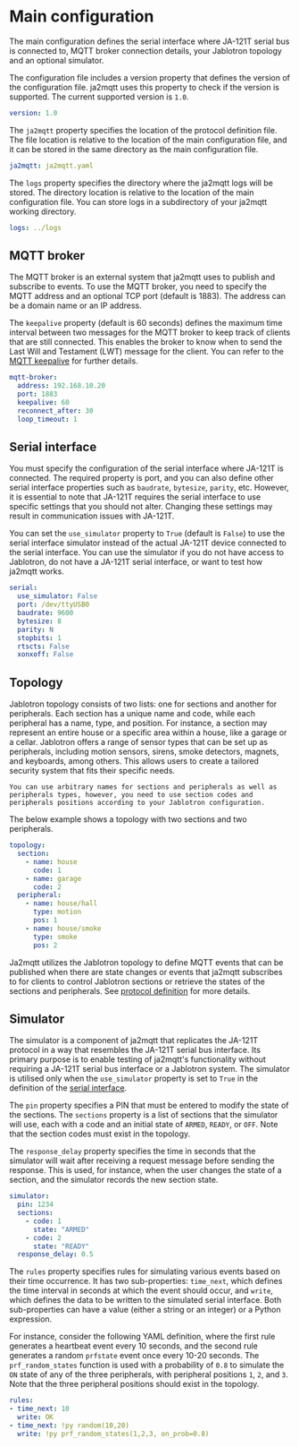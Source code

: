# Main configuration

The main configuration defines the serial interface where JA-121T serial bus is connected to, MQTT broker connection details, your Jablotron topology and an optional simulator.

The configuration file includes a version property that defines the version of the configuration file. ja2mqtt uses this property to check if the version is supported. The current supported version is `1.0`.

```yaml
version: 1.0
```

The `ja2mqtt` property specifies the location of the protocol definition file. The file location is relative to the location of the main configuration file, and it can be stored in the same directory as the main configuration file.

```yaml
ja2mqtt: ja2mqtt.yaml
```

The `logs` property specifies the directory where the ja2mqtt logs will be stored. The directory location is relative to the location of the main configuration file. You can store logs in a subdirectory of your ja2mqtt working directory.

```yaml
logs: ../logs
```


## MQTT broker

The MQTT broker is an external system that ja2mqtt uses to publish and subscribe to events. To use the MQTT broker, you need to specify the MQTT address and an optional TCP port (default is 1883). The address can be a domain name or an IP address.

The `keepalive` property (default is 60 seconds) defines the maximum time interval between two messages for the MQTT broker to keep track of clients that are still connected. This enables the broker to know when to send the Last Will and Testament (LWT) message for the client. You can refer to the [MQTT keepalive](http://docs.oasis-open.org/mqtt/mqtt/v3.1.1/os/mqtt-v3.1.1-os.html#_Toc385349238) for further details.

```yaml
mqtt-broker:
  address: 192.168.10.20
  port: 1883
  keepalive: 60
  reconnect_after: 30
  loop_timeout: 1
```  


## Serial interface

You must specify the configuration of the serial interface where JA-121T is connected. The required property is port, and you can also define other serial interface properties such as `baudrate`, `bytesize`, `parity`, etc. However, it is essential to note that JA-121T requires the serial interface to use specific settings that you should not alter. Changing these settings may result in communication issues with JA-121T.

You can set the `use_simulator` property to `True` (default is `False`) to use the serial interface simulator instead of the actual JA-121T device connected to the serial interface. You can use the simulator if you do not have access to Jablotron, do not have a JA-121T serial interface, or want to test how ja2mqtt works.


```yaml
serial:
  use_simulator: False
  port: /dev/ttyUSB0
  baudrate: 9600
  bytesize: 8
  parity: N
  stopbits: 1
  rtscts: False
  xonxoff: False
```

## Topology

Jablotron topology consists of two lists: one for sections and another for peripherals. Each section has a unique name and code, while each peripheral has a name, type, and position. For instance, a section may represent an entire house or a specific area within a house, like a garage or a cellar. Jablotron offers a range of sensor types that can be set up as peripherals, including motion sensors, sirens, smoke detectors, magnets, and keyboards, among others. This allows users to create a tailored security system that fits their specific needs.

```{caution}
You can use arbitrary names for sections and peripherals as well as peripherals types, however, you need to use section codes and peripherals positions according to your Jablotron configuration.
```

The below example shows a topology with two sections and two peripherals.

```yaml
topology:
  section:
    - name: house
      code: 1
    - name: garage
      code: 2
  peripheral:
    - name: house/hall
      type: motion
      pos: 1
    - name: house/smoke
      type: smoke
      pos: 2
```

Ja2mqtt utilizes the Jablotron topology to define MQTT events that can be published when there are state changes or events that ja2mqtt subscribes to for clients to control Jablotron sections or retrieve the states of the sections and peripherals. See [protocol definition](ja2mqtt.md) for more details.

## Simulator

The simulator is a component of ja2mqtt that replicates the JA-121T protocol in a way that resembles the JA-121T serial bus interface. Its primary purpose is to enable testing of ja2mqtt's functionality without requiring a JA-121T serial bus interface or a Jablotron system. The simulator is utilised only when the `use_simulator` property is set to `True` in the definition of the [serial interface](#serial-interface).

The `pin` property specifies a PIN that must be entered to modify the state of the sections. The `sections` property is a list of sections that the simulator will use, each with a code and an initial state of `ARMED`, `READY`, or `OFF`. Note that the section codes must exist in the topology.

The `response_delay` property specifies the time in seconds that the simulator will wait after receiving a request message before sending the response. This is used, for instance, when the user changes the state of a section, and the simulator records the new section state.

```yaml
simulator:
  pin: 1234
  sections:
    - code: 1
      state: "ARMED"
    - code: 2
      state: "READY"
  response_delay: 0.5
```

The `rules` property specifies rules for simulating various events based on their time occurrence. It has two sub-properties: `time_next`, which defines the time interval in seconds at which the event should occur, and `write`, which defines the data to be written to the simulated serial interface. Both sub-properties can have a value (either a string or an integer) or a Python expression.

For instance, consider the following YAML definition, where the first rule generates a heartbeat event every 10 seconds, and the second rule generates a random `prfstate` event once every 10-20 seconds. The `prf_random_states` function is used with a probability of `0.8` to simulate the `ON` state of any of the three peripherals, with peripheral positions `1`, `2`, and `3`. Note that the three peripheral positions should exist in the topology.

```yaml
rules:
- time_next: 10
  write: OK
- time_next: !py random(10,20)
  write: !py prf_random_states(1,2,3, on_prob=0.8)
```
